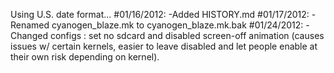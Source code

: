 Using U.S. date format...
#01/16/2012:
-Added HISTORY.md
#01/17/2012:
-Renamed cyanogen_blaze.mk to cyanogen_blaze.mk.bak
#01/24/2012:
-Changed configs : set no sdcard and disabled screen-off animation (causes issues w/ certain kernels, easier to leave disabled and let people enable at their own risk depending on kernel).
